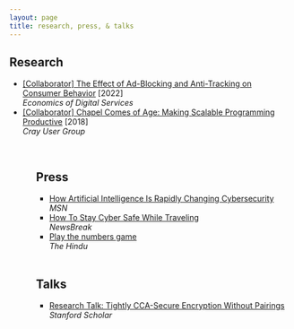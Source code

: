 ```yaml
---
layout: page
title: research, press, & talks
---
```


<h2>Research</h2>
<ul>
  <li><a href="https://www.law.upenn.edu/live/files/11653-the-effect-of-ad-blocking-and-anti-tracking-on" target="_blank">[Collaborator] The Effect of Ad-Blocking and Anti-Tracking on Consumer Behavior</a>&nbsp;[2022]<br><em>Economics of Digital Services</em></li>
  <li><a href="https://chapel-lang.org/publications/cug2018-chapel.pdf" target="_blank">[Collaborator] Chapel Comes of Age: Making Scalable Programming Productive</a>&nbsp;[2018]<br><em>Cray User Group</em></li>
<ul>
<br />
<h2>Press</h2>
<ul>
  <li><a href="https://www.msn.com/en-us/news/technology/how-artificial-intelligence-is-rapidly-changing-cybersecurity-according-to-project-security-engineer-sarthak-munshi/ar-AA1t4AkI" target="_blank">How Artificial Intelligence Is Rapidly Changing Cybersecurity</a><br><em>MSN</em></li>
  <li><a href="https://www.newsbreak.com/news/3621862378760-how-to-stay-cyber-safe-while-traveling-according-to-tech-expert-sarthak-munshi" target="_blank">How To Stay Cyber Safe While Traveling</a><br><em>NewsBreak</em></li>
  <li><a href="https://www.thehindu.com/features/kids/play-the-numbers-game/article2888602.ece" target="_blank">Play the numbers game</a><br><em>The Hindu</em></li>
</ul>
<br />
<h2>Talks</h2>
<ul>
  <li><a href="https://www.youtube.com/watch?v=8gZSfT4y44w" target="_blank">Research Talk: Tightly CCA-Secure Encryption Without Pairings </a><br><em>Stanford Scholar</em></li>
</ul>
